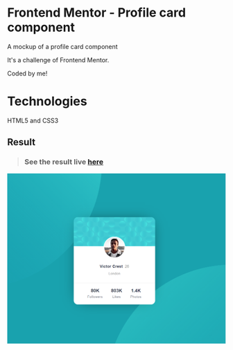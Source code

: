# Frontend Mentor - Profile card component

A mockup of a profile card component 

It's a challenge of Frontend Mentor.

Coded by me!

# Technologies

HTML5 and CSS3

## Result

> ### See the result live [here](https://profile-card-component2.lusk1nha.vercel.app/) 
[![codepen.io](https://github.com/Lusk1nha/profile-card-component/blob/master/src/assets/profile-card-component.png)](https://profile-card-component2.lusk1nha.vercel.app/)
